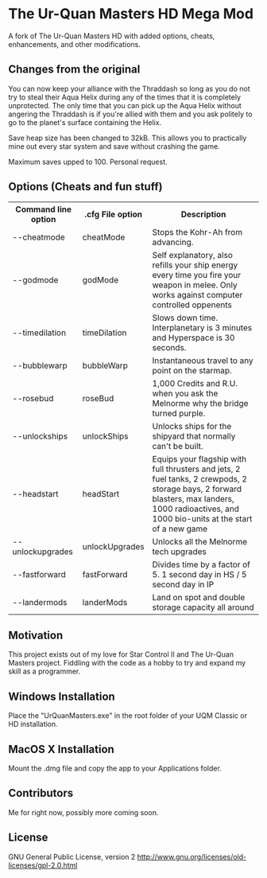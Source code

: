 # The Ur-Quan Masters HD Mega Mod
A fork of The Ur-Quan Masters HD with added options, cheats, enhancements, and other modifications.

## Changes from the original

You can now keep your alliance with the Thraddash so long as you do not try to steal their Aqua Helix during any of the times that it is completely unprotected. The only time that you can pick up the Aqua Helix without angering the Thraddash is if you're allied with them and you ask politely to go to the planet's surface containing the Helix.

Save heap size has been changed to 32kB. This allows you to practically mine out every star system and save without crashing the game.

Maximum saves upped to 100. Personal request.

## Options (Cheats and fun stuff)

<table>
    <tr>
        <th>Command line option</th>
        <th>.cfg File option</th>
        <th>Description</th>
    </tr>
    <tr>
        <td>--cheatmode</td>
        <td>cheatMode</td>
        <td>Stops the Kohr-Ah from advancing.</td>
    </tr>
    <tr>
        <td>--godmode</td>
        <td>godMode</td>
        <td>Self explanatory, also refills your ship energy every time you fire your weapon in melee. 
            Only works against computer controlled oppenents</td>
    </tr>
    <tr>
        <td>--timedilation</td>
        <td>timeDilation</td>
        <td>Slows down time. Interplanetary is 3 minutes and Hyperspace is 30 seconds.</td>
    </tr>
    <tr>
        <td>--bubblewarp</td>
        <td>bubbleWarp</td>
        <td>Instantaneous travel to any point on the starmap.</td>
    </tr>
    <tr>
        <td>--rosebud</td>
        <td>roseBud</td>
        <td>1,000 Credits and R.U. when you ask the Melnorme why the bridge turned purple.</td>
    </tr>
    <tr>
        <td>--unlockships</td>
        <td>unlockShips</td>
        <td>Unlocks ships for the shipyard that normally can't be built.</td>
    </tr>
    <tr>
        <td>--headstart</td>
        <td>headStart</td>
        <td>Equips your flagship with full thrusters and jets, 2 fuel tanks, 2 crewpods, 
						2 storage bays, 2 forward blasters, max landers, 1000 radioactives, and 1000 bio-units
						at the start of a new game</td>
    </tr>
    <tr>
        <td>--unlockupgrades</td>
        <td>unlockUpgrades</td>
        <td>Unlocks all the Melnorme tech upgrades</td>
    </tr>
    <tr>
        <td>--fastforward</td>
        <td>fastForward</td>
        <td>Divides time by a factor of 5. 1 second day in HS / 5 second day in IP</td>
    </tr>
    <tr>
        <td>--landermods</td>
        <td>landerMods</td>
        <td>Land on spot and double storage capacity all around</td>
    </tr>
</table>

## Motivation

This project exists out of my love for Star Control II and The Ur-Quan Masters project. Fiddling with the code as a hobby to try and expand my skill as a programmer.

## Windows Installation

Place the "UrQuanMasters.exe" in the root folder of your UQM Classic or HD installation.

## MacOS X Installation

Mount the .dmg file and copy the app to your Applications folder.

## Contributors

Me for right now, possibly more coming soon.

## License

GNU General Public License, version 2 http://www.gnu.org/licenses/old-licenses/gpl-2.0.html
